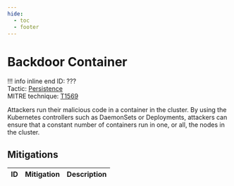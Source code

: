 ```yaml
---
hide:
  - toc
  - footer
---
```


# Backdoor Container

!!! info inline end
    ID: ???<br>
    Tactic: [Persistence](../tactics/Persistence/index.md) <br>
    MITRE technique: [T1569](https://attack.mitre.org/techniques/T1569/)

Attackers run their malicious code in a container in the cluster. By using the Kubernetes controllers such as DaemonSets or Deployments, attackers can ensure that a constant number of containers run in one, or all, the nodes in the cluster.

## Mitigations

|ID|Mitigation|Description|
|--|----------|-----------|